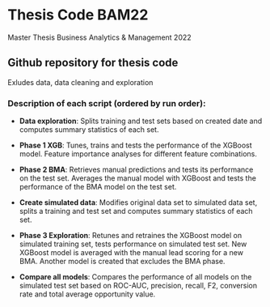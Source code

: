 # Thesis Code BAM22
Master Thesis Business Analytics &amp; Management 2022

## Github repository for thesis code
Exludes data, data cleaning and exploration
### Description of each script (ordered by run order):

*  **Data exploration**: Splits training and test sets based on created date and computes summary statistics of each set. 

*  **Phase 1 XGB**: Tunes, trains and tests the performance of the XGBoost model. Feature importance analyses for different feature combinations. 

*  **Phase 2 BMA**: Retrieves manual predictions and tests its performance on the test set. Averages the manual model with XGBoost and tests the performance of the BMA model on the test set. 
 
 *  **Create simulated data**: Modifies original data set to simulated data set, splits a training and test set and computes summary statistics of each set.
 
 *  **Phase 3 Exploration**: Retunes and retraines the XGBoost model on simulated training set, tests performance on simulated test set. New XGBoost model is averaged with the manual lead scoring for a new BMA. Another model is created that excludes the BMA phase. 

 *  **Compare all models**: Compares the performance of all models on the simulated test set based on ROC-AUC, precision, recall, F2, conversion rate and total average opportunity value. 
